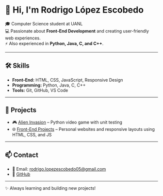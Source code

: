 # 👋 Hi, I'm Rodrigo López Escobedo  

🎓 Computer Science student at UANL  
💻 Passionate about **Front-End Development** and creating user-friendly web experiences.  
⚡ Also experienced in **Python, Java, C, and C++**.  

---

## 🛠️ Skills
- **Front-End:** HTML, CSS, JavaScript, Responsive Design  
- **Programming:** Python, Java, C, C++  
- **Tools:** Git, GitHub, VS Code  

---

## 📂 Projects
- 🎮 [Alien Invasion](https://github.com/RodrigooLpzz/Alien_Invasion) – Python video game with unit testing  
- 🌐 [Front-End Projects](https://github.com/RodrigooLpzz/Front-end-Projects) – Personal websites and responsive layouts using HTML, CSS, and JS  

---

## 📫 Contact
- 📧 Email: rodrigo.lopezescobedo05@gmail.com
- 🐙 [GitHub](https://github.com/RodrigooLpzz)  

---

✨ Always learning and building new projects!
